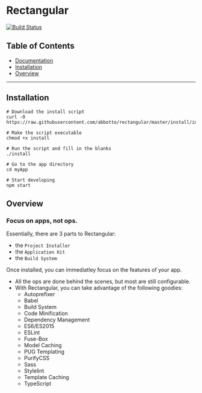 # Rectangular
[![Build Status](https://travis-ci.org/abbotto/rectangular.svg?branch=master)](https://travis-ci.org/abbotto/rectangular)

## Table of Contents
* [Documentation](install/project/README.md)
* [Installation](#Installation)
* [Overview](#Overview)

---

## <a name='Installation'></a>Installation

	# Download the install script
	curl -O https://raw.githubusercontent.com/abbotto/rectangular/master/install/install
	
	# Make the script executable
	chmod +x install
	
	# Run the script and fill in the blanks
	./install
	
	# Go to the app directory
	cd myApp

	# Start developing
	npm start

## <a name='Overview'></a>Overview

### Focus on apps, not ops.
Essentially, there are 3 parts to Rectangular:
- the `Project Installer`
- the `Application Kit`
- the `Build System`

Once installed, you can immediatley focus on the features of your app.
- All the ops are done behind the scenes, but most are still configurable.
- With Rectangular, you can take advantage of the following goodies:
	- Autoprefixer
	- Babel
	- Build System
	- Code Minification
	- Dependency Management
	- ES6/ES2015
	- ESLint
	- Fuse-Box
	- Model Caching
	- PUG Templating
	- PurifyCSS
	- Sass
	- Stylelint
	- Template Caching
	- TypeScript
